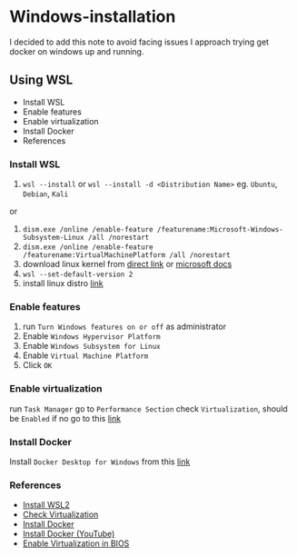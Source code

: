 # Windows-installation
I decided to add this note to avoid facing issues I approach trying get docker on windows up and running.

## Using WSL
* Install WSL
* Enable features
* Enable virtualization
* Install Docker
* References

### Install WSL
1. `wsl --install` or `wsl --install -d <Distribution Name>` eg. `Ubuntu`, `Debian`, `Kali`

or

1. `dism.exe /online /enable-feature /featurename:Microsoft-Windows-Subsystem-Linux /all /norestart`
2. `dism.exe /online /enable-feature /featurename:VirtualMachinePlatform /all /norestart`
3. download linux kernel from [direct link](https://wslstorestorage.blob.core.windows.net/wslblob/wsl_update_x64.msi) or [microsoft docs](https://docs.microsoft.com/en-us/windows/wsl/install-win10#step-4---download-the-linux-kernel-update-package)
4. `wsl --set-default-version 2`
5. install linux distro [link](https://docs.microsoft.com/en-us/windows/wsl/install-win10#step-6---install-your-linux-distribution-of-choice)

### Enable features
1. run `Turn Windows features on or off` as administrator
2. Enable `Windows Hypervisor Platform`
3. Enable `Windows Subsystem for Linux`
4. Enable `Virtual Machine Platform`
5. Click `OK`

### Enable virtualization
run `Task Manager`
go to `Performance Section`
check `Virtualization`, should be `Enabled`
if no go to this [link](https://www.minitool.com/news/enable-virtualization-windows-10.html#:~:text=Enable%20Virtualization%20Windows%2010%20in%20BIOS%201%20Power,that%2C%20save%20the%20changes%20and%20reboot%20your%20computer.)

### Install Docker
Install `Docker Desktop for Windows` from this [link](https://docs.docker.com/docker-for-windows/install/)

### References
* [Install WSL2](https://docs.microsoft.com/en-us/windows/wsl/install-win10)
* [Check Virtualization](https://docs.docker.com/docker-for-windows/troubleshoot/#virtualization-must-be-enabled)
* [Install Docker](https://docs.docker.com/docker-for-windows/install/)
* [Install Docker (YouTube)](https://www.youtube.com/watch?v=5RQbdMn04Oc&t=31s)
* [Enable Virtualization in BIOS](https://www.minitool.com/news/enable-virtualization-windows-10.html)
